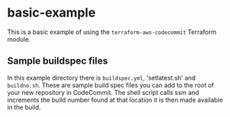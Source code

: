# basic-example

This is a basic example of using the `terraform-aws-codecommit` Terraform module.

## Sample buildspec files

In this example directory there is `buildspec.yml`, 'setlatest.sh' and `buildno.sh`. These are sample build spec files you can add to the root of your new repository in CodeCommit. The shell script calls ssm and increments the build number found at that location it is then made available in the build.
